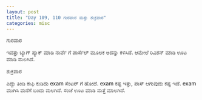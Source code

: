 ```yaml
---
layout: post
title: "Day 109, 110 ಗುರವಾರ ಮತ್ತು ಶುಕ್ರವಾರ"
categories: misc
---
```

ಗುರವಾರ

ಇವತ್ತು ಬ್ಯಾಗ್ ಪ್ಯಾಕ್ ಮಾಡಿ ನಾರ್ವೆ ಗೆ ಪಾರ್ಸೆಲ್ ಮೂಲಕ ಅದನ್ನು ಕಳಿಸಿದೆ. ಆಮೇಲೆ ರಿವಿಶನ್ ಮಾಡಿ ಊಟ ಮಾಡಿ ಮಲಗಿದೆ.

ಶುಕ್ರವಾರ

ಎದ್ದು ತಿಂಡಿ ಕಾಫಿ ಕುಡಿದು exam ಸೆಂಟರ್ ಗೆ ಹೋದೆ. exam ಕಷ್ಟ ಇತ್ತು, ಪಾಸ್ ಆಗುವುದು ಕಷ್ಟ ಇದೆ. exam  ಮುಗಿಸಿ ಮನೆಗೆ ಬಂದು ಮಲಗಿದೆ. ಸಂಜೆ ಊಟ ಮಾಡಿ ಮತ್ತೆ ಮಾಲಗಿದೆ.
